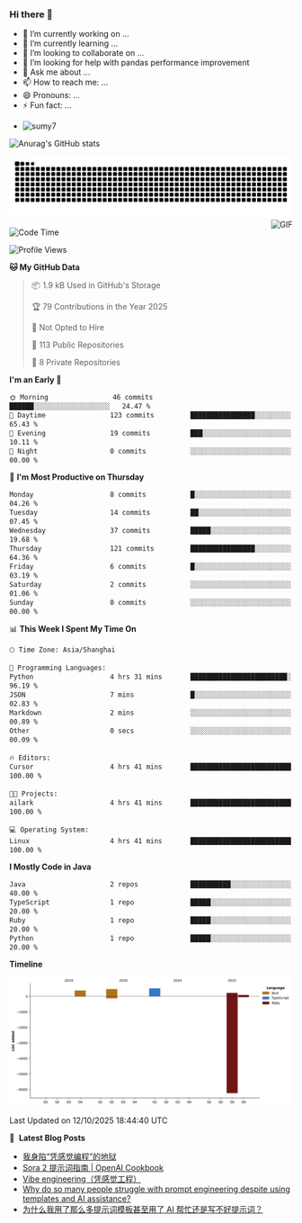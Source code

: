 ### Hi there 👋
<!--
**alloevil/alloevil** is a ✨ _special_ ✨ repository because its `README.md` (this file) appears on your GitHub profile.

Here are some ideas to get you started:

- 🔭 I’m currently working on ...
- 🌱 I’m currently learning ...
- 👯 I’m looking to collaborate on ...
- 🤔 I’m looking for help with ...
- 💬 Ask me about ...
- 📫 How to reach me: ...
- 😄 Pronouns: ...
- ⚡ Fun fact: ...
-->

- 🔭 I’m currently working on ...
- 🌱 I’m currently learning ...
- 👯 I’m looking to collaborate on ...
- 🤔 I’m looking for help with pandas performance improvement
- 💬 Ask me about ...
- 📫 How to reach me: ...
- 😄 Pronouns: ...
- ⚡ Fun fact: ...
  
+ ![sumy7](https://komarev.com/ghpvc/?username=alloevil)

![Anurag's GitHub stats](https://github-readme-stats.vercel.app/api?username=alloevil&show_icons=true&bg_color=00000000)

<picture align="center">
  <source media="(prefers-color-scheme: dark)" srcset="https://github.com/alloevil/alloevil/blob/output/github-contribution-grid-snake.svg">
  <source media="(prefers-color-scheme: dark)" srcset="https://github.com/alloevil/alloevil/blob/output/github-contribution-grid-snake.svg">
  <img alt="github contribution grid snake animation" src="https://github.com/alloevil/alloevil/blob/output/github-contribution-grid-snake.svg">
</picture>

<img align="right" alt="GIF" src="https://raw.githubusercontent.com/JoeyBling/JoeyBling/master/pic/pusheencode.gif" />

<!--START_SECTION:waka-->
![Code Time](http://img.shields.io/badge/Code%20Time-2%2C403%20hrs%2058%20mins-blue)

![Profile Views](http://img.shields.io/badge/Profile%20Views-3-blue)

**🐱 My GitHub Data** 

> 📦 1.9 kB Used in GitHub's Storage 
 > 
> 🏆 79 Contributions in the Year 2025
 > 
> 🚫 Not Opted to Hire
 > 
> 📜 113 Public Repositories 
 > 
> 🔑 8 Private Repositories 
 > 
**I'm an Early 🐤** 

```text
🌞 Morning                46 commits          ██████░░░░░░░░░░░░░░░░░░░   24.47 % 
🌆 Daytime                123 commits         ████████████████░░░░░░░░░   65.43 % 
🌃 Evening                19 commits          ███░░░░░░░░░░░░░░░░░░░░░░   10.11 % 
🌙 Night                  0 commits           ░░░░░░░░░░░░░░░░░░░░░░░░░   00.00 % 
```
📅 **I'm Most Productive on Thursday** 

```text
Monday                   8 commits           █░░░░░░░░░░░░░░░░░░░░░░░░   04.26 % 
Tuesday                  14 commits          ██░░░░░░░░░░░░░░░░░░░░░░░   07.45 % 
Wednesday                37 commits          █████░░░░░░░░░░░░░░░░░░░░   19.68 % 
Thursday                 121 commits         ████████████████░░░░░░░░░   64.36 % 
Friday                   6 commits           █░░░░░░░░░░░░░░░░░░░░░░░░   03.19 % 
Saturday                 2 commits           ░░░░░░░░░░░░░░░░░░░░░░░░░   01.06 % 
Sunday                   0 commits           ░░░░░░░░░░░░░░░░░░░░░░░░░   00.00 % 
```


📊 **This Week I Spent My Time On** 

```text
🕑︎ Time Zone: Asia/Shanghai

💬 Programming Languages: 
Python                   4 hrs 31 mins       ████████████████████████░   96.19 % 
JSON                     7 mins              █░░░░░░░░░░░░░░░░░░░░░░░░   02.83 % 
Markdown                 2 mins              ░░░░░░░░░░░░░░░░░░░░░░░░░   00.89 % 
Other                    0 secs              ░░░░░░░░░░░░░░░░░░░░░░░░░   00.09 % 

🔥 Editors: 
Cursor                   4 hrs 41 mins       █████████████████████████   100.00 % 

🐱‍💻 Projects: 
ailark                   4 hrs 41 mins       █████████████████████████   100.00 % 

💻 Operating System: 
Linux                    4 hrs 41 mins       █████████████████████████   100.00 % 
```

**I Mostly Code in Java** 

```text
Java                     2 repos             ██████████░░░░░░░░░░░░░░░   40.00 % 
TypeScript               1 repo              █████░░░░░░░░░░░░░░░░░░░░   20.00 % 
Ruby                     1 repo              █████░░░░░░░░░░░░░░░░░░░░   20.00 % 
Python                   1 repo              █████░░░░░░░░░░░░░░░░░░░░   20.00 % 
```



**Timeline**

![Lines of Code chart](https://raw.githubusercontent.com/alloevil/alloevil/main/assets/bar_graph.png)


 Last Updated on 12/10/2025 18:44:40 UTC
<!--END_SECTION:waka-->

📕 &nbsp;**Latest Blog Posts**
<!-- BLOG-POST-LIST:START -->
- [我身陷“凭感觉编程”的地狱](https://baoyu.io/translations/vibe-code-hell)
- [Sora 2 提示词指南 | OpenAI Cookbook](https://baoyu.io/translations/sora2_prompting_guide)
- [Vibe engineering（凭感觉工程）](https://baoyu.io/translations/vibe-engineering)
- [Why do so many people struggle with prompt engineering despite using templates and AI assistance?](https://baoyu.io/blog/why-people-struggle-with-prompt-engineering)
- [为什么我用了那么多提示词模板甚至用了 AI 帮忙还是写不好提示词？](https://baoyu.io/blog/why-i-cant-write-good-prompts-with-ai-and-templates)
<!-- BLOG-POST-LIST:END -->
